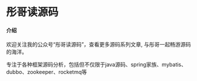 # 彤哥读源码

#### 介绍

欢迎关注我的公众号“彤哥读源码”，查看更多源码系列文章, 与彤哥一起畅游源码的海洋。

专注于各种框架源码分析，包括但不仅限于java源码、spring家族、mybatis、dubbo、zookeeper、rocketmq等
